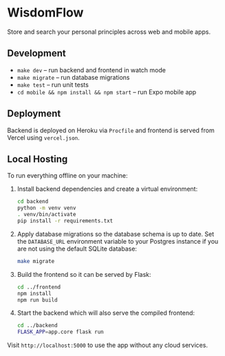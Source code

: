 # WisdomFlow

Store and search your personal principles across web and mobile apps.

## Development

- `make dev` – run backend and frontend in watch mode
- `make migrate` – run database migrations
- `make test` – run unit tests
- `cd mobile && npm install && npm start` – run Expo mobile app

## Deployment

Backend is deployed on Heroku via `Procfile` and frontend is served from Vercel using `vercel.json`.

## Local Hosting

To run everything offline on your machine:

1. Install backend dependencies and create a virtual environment:

   ```bash
   cd backend
   python -m venv venv
   . venv/bin/activate
   pip install -r requirements.txt
   ```

2. Apply database migrations so the database schema is up to date. Set the
   `DATABASE_URL` environment variable to your Postgres instance if you are not
   using the default SQLite database:

   ```bash
   make migrate
   ```

3. Build the frontend so it can be served by Flask:

   ```bash
   cd ../frontend
   npm install
   npm run build
   ```

4. Start the backend which will also serve the compiled frontend:

   ```bash
   cd ../backend
   FLASK_APP=app.core flask run
   ```

Visit `http://localhost:5000` to use the app without any cloud services.
